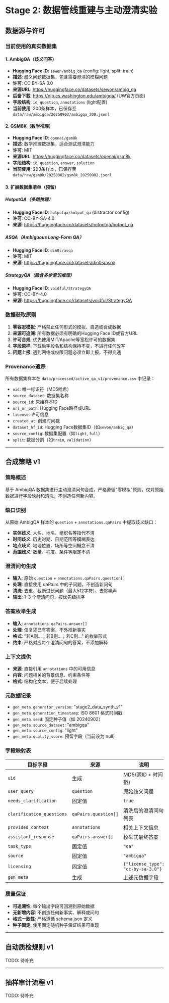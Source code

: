# Stage 2: 数据管线重建与主动澄清实验

## 数据源与许可

### 当前使用的真实数据集

#### 1. AmbigQA（歧义问答）
- **Hugging Face ID**: `sewon/ambig_qa` (config: light, split: train)
- **描述**: 歧义问题数据集，包含需要澄清的模糊问题
- **许可**: CC BY-SA 3.0
- **来源URL**: https://huggingface.co/datasets/sewon/ambig_qa
- **后备下载**: https://nlp.cs.washington.edu/ambigqa/ (UW官方页面)
- **字段结构**: `id`, `question`, `annotations` (light配置)
- **当前使用**: 200条样本，已保存至 `data/raw/ambigqa/20250902/ambigqa_200.jsonl`

#### 2. GSM8K（数学推理）
- **Hugging Face ID**: `openai/gsm8k`
- **描述**: 数学推理数据集，适合测试澄清能力
- **许可**: MIT
- **来源URL**: https://huggingface.co/datasets/openai/gsm8k
- **字段结构**: `id`, `question`, `answer`, `solution`
- **当前使用**: 200条样本，已保存至 `data/raw/gsm8k/20250902/gsm8k_20250902.jsonl`

#### 3. 扩展数据集清单（预留）

##### HotpotQA（多跳推理）
- **Hugging Face ID**: `hotpotqa/hotpot_qa` (distractor config)
- **许可**: CC-BY-SA-4.0
- **来源**: https://huggingface.co/datasets/hotpotqa/hotpot_qa

##### ASQA（Ambiguous Long-Form QA）
- **Hugging Face ID**: `din0s/asqa`
- **许可**: MIT
- **来源**: https://huggingface.co/datasets/din0s/asqa

##### StrategyQA（隐含多步常识推理）
- **Hugging Face ID**: `voidful/StrategyQA`
- **许可**: CC-BY-4.0
- **来源**: https://huggingface.co/datasets/voidful/StrategyQA

### 数据获取原则

1. **零容忍模拟**: 严格禁止任何形式的模拟、自造或合成数据
2. **来源可追溯**: 所有数据必须有明确的Hugging Face ID或官方URL
3. **许可合规**: 优先使用MIT/Apache等宽松许可的数据集
4. **字段原样**: 下载后字段名和结构保持不变，不进行任何改写
5. **问题上报**: 遇到网络或权限问题必须立即上报，不得变通

### Provenance追踪

所有数据集样本在 `data/processed/active_qa_v1/provenance.csv` 中记录：
- `uid`: 唯一标识符（MD5哈希）
- `source_dataset`: 数据集名称
- `source_id`: 原始样本ID
- `url_or_path`: Hugging Face路径或URL
- `license`: 许可信息
- `created_at`: 创建时间戳
- `dataset_hf_id`: Hugging Face数据集ID（如`sewon/ambig_qa`）
- `source_config`: 数据集配置（如`light`, `full`）
- `split`: 数据分割（如`train`, `validation`）

---

## 合成策略 v1

### 策略概述
基于 AmbigQA 数据集进行主动澄清问句合成，严格遵循"零模拟"原则，仅对原始数据进行字段映射和清洗，不创造任何新内容。

### 缺口识别
从原始 AmbigQA 样本的 `question` + `annotations.qaPairs` 中提取歧义缺口：
- **实体歧义**: 人名、地名、组织名等指代不清
- **时间歧义**: 历史时期、日期范围等模糊表达
- **地点歧义**: 地理位置、场所等空间概念不清
- **范围歧义**: 数量、程度、条件等限定不清

### 澄清问句生成
- **输入**: 原始 `question` + `annotations.qaPairs.question[]`
- **处理**: 直接使用 qaPairs 中的子问题，不创造新问句
- **清洗**: 去重、截断过长问题（最大512字符）、去除噪声
- **输出**: 1–3 个澄清问句，按优先级排序

### 答案枚举生成
- **输入**: `annotations.qaPairs.answer[]`
- **处理**: 仅复述已有答案，不外推新事实
- **格式**: "若A则…；若B则…；若C则…" 的枚举形式
- **约束**: 严格对应每个澄清问句的答案，不添加解释

### 上下文提供
- **来源**: 直接引用 `annotations` 中的可用信息
- **内容**: 问题相关的背景信息、约束条件等
- **格式**: 结构化文本，便于后续处理

### 元数据记录
- `gen_meta.generator_version`: "stage2_data_synth_v1"
- `gen_meta.generation_timestamp`: ISO 8601 格式时间戳
- `gen_meta.seed`: 固定种子值（如 20240902）
- `gen_meta.source_dataset`: "ambigqa"
- `gen_meta.source_config`: "light"
- `gen_meta.quality_score`: 预留字段（当前设为 null）

### 字段映射表

| 目标字段 | 来源 | 说明 |
|---------|------|------|
| `uid` | 生成 | MD5(源ID + 时间戳) |
| `user_query` | `question` | 原始歧义问题 |
| `needs_clarification` | 固定值 | `true` |
| `clarification_questions` | `qaPairs.question[]` | 清洗后的澄清问句列表 |
| `provided_context` | `annotations` | 相关上下文信息 |
| `assistant_response` | `qaPairs.answer[]` | 枚举式最终答案 |
| `task_type` | 固定值 | `"qa"` |
| `source` | 固定值 | `"ambigqa"` |
| `licensing` | 固定值 | `{"license_type": "cc-by-sa-3.0"}` |
| `gen_meta` | 生成 | 上述元数据字段 |

### 质量保证
- **可追溯性**: 每个输出字段可回溯到原始数据
- **无新增内容**: 不创造任何新事实、解释或问句
- **格式一致性**: 严格遵循 schema.json 定义
- **种子固定**: 使用固定随机种子保证结果可重现

---

## 自动质检规则 v1

TODO: 待补充

---

## 抽样审计流程 v1

TODO: 待补充
